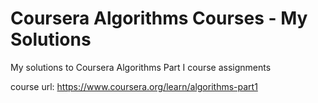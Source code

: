 # Coursera Algorithms Courses - My Solutions
My solutions to Coursera Algorithms Part I course assignments

course url: https://www.coursera.org/learn/algorithms-part1
